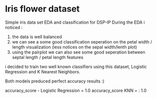 # Iris flower dataset
Simple iris data set EDA and classification for DSP-IP
During the EDA i noticed :
1. the data is well balanced 
2. we can see a some good classification seperation on the petal width / length visualization (less notices on the sepal width/lenth plot)
3. using the pairplot we can also see some good seperation between septal length / petal length features

i decided to train two well known classifiers using this dataset, Logistic Regression and K Nearest Neighbors.

Both models preduced perfect accuracy results :)

accuracy_score - Logistic Regression =  1.0
accuracy_score KNN = : 1.0
